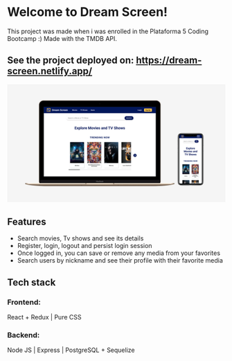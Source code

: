 # Welcome to Dream Screen!

This project was made when i was enrolled in the Plataforma 5 Coding Bootcamp :)
Made with the TMDB API.

## See the project deployed on: https://dream-screen.netlify.app/

![Main preview](previews/main.png)

## Features

   - Search movies, Tv shows and see its details
   - Register, login, logout and persist login session
   - Once logged in, you can save or remove any media from your favorites
   - Search users by nickname and see their profile with their favorite media

## Tech stack

### Frontend:

React + Redux | Pure CSS

### Backend:

Node JS | Express | PostgreSQL + Sequelize 

